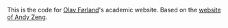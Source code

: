 This is the code for [Olav Førland](https://olavforland.github.io/)'s academic website. Based on the [website of Andy Zeng]([https://jonbarron.info/](https://andyzeng.github.io)).
